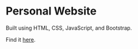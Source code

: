 # Personal Website
Built using HTML, CSS, JavaScript, and Bootstrap.

Find it [here](https://tanya-sonker.github.io/).
